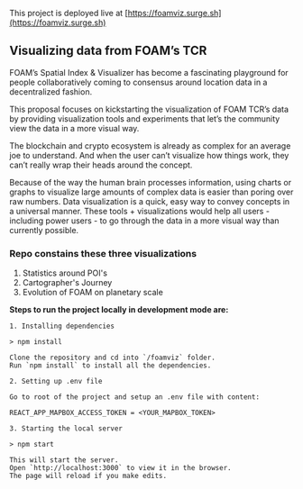 This project is deployed live at [https://foamviz.surge.sh](https://foamviz.surge.sh)

##  Visualizing data from FOAM’s TCR

FOAM’s Spatial Index & Visualizer has become a fascinating playground for people collaboratively coming to consensus around location data in a decentralized fashion.

This proposal focuses on kickstarting the visualization of FOAM TCR’s data by providing visualization tools and experiments that let’s the community view the data in a more visual way.

The blockchain and crypto ecosystem is already as complex for an average joe to understand. And when the user can’t visualize how things work, they can’t really wrap their heads around the concept.

Because of the way the human brain processes information, using charts or graphs to visualize large amounts of complex data is easier than poring over raw numbers. Data visualization is a quick, easy way to convey concepts in a universal manner.
These tools + visualizations would help all users - including power users - to go through the data in a more visual way than currently possible.

### Repo constains these three visualizations

1. Statistics around POI's
2. Cartographer's Journey
3. Evolution of FOAM on planetary scale

**Steps to run the project locally in development mode are:**

```
1. Installing dependencies

> npm install

Clone the repository and cd into `/foamviz` folder.
Run `npm install` to install all the dependencies.

2. Setting up .env file

Go to root of the project and setup an .env file with content:

REACT_APP_MAPBOX_ACCESS_TOKEN = <YOUR_MAPBOX_TOKEN> 

3. Starting the local server 

> npm start

This will start the server.
Open `http://localhost:3000` to view it in the browser.
The page will reload if you make edits.
```